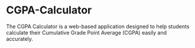 # CGPA-Calculator
The CGPA Calculator is a web-based application designed to help students calculate their Cumulative Grade Point Average (CGPA) easily and accurately. 
